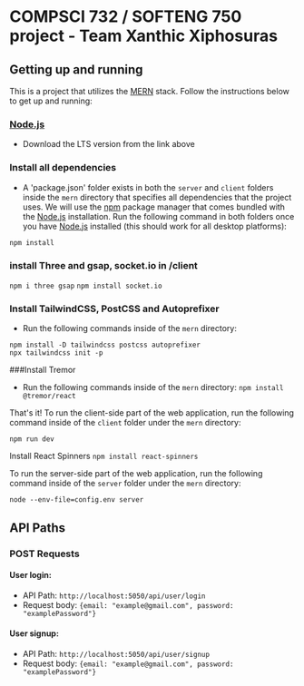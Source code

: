 # COMPSCI 732 / SOFTENG 750 project - Team Xanthic Xiphosuras

## Getting up and running
This is a project that utilizes the [MERN](https://www.mongodb.com/mern-stack) stack. Follow the instructions below to get up and running:

### [Node.js](https://nodejs.org/en)
- Download the LTS version from the link above
### Install all dependencies
- A 'package.json' folder exists in both the ``server`` and ``client`` folders inside the ``mern`` directory that specifies all dependencies that the project uses. We will use the [npm](https://www.npmjs.com/) package manager that comes bundled with the [Node.js](https://nodejs.org/en) installation. Run the following command in both folders once you have [Node.js](https://nodejs.org/en) installed (this should work for all desktop platforms):

```npm install```

### install Three and gsap, socket.io in /client
```npm i three gsap```
```npm install socket.io```

### Install TailwindCSS, PostCSS and Autoprefixer
- Run the following commands inside of the ``mern`` directory:

```npm install -D tailwindcss postcss autoprefixer```
<br/>
```npx tailwindcss init -p```

###Install Tremor
- Run the following commands inside of the ``mern`` directory:
```npm install @tremor/react```

That's it! To run the client-side part of the web application, run the following command inside of the ``client`` folder under the ``mern`` directory:


```npm run dev```

Install React Spinners
```npm install react-spinners```



To run the server-side part of the web application, run the following command inside of the ``server`` folder under the ``mern`` directory:

```node --env-file=config.env server```

## API Paths

### POST Requests
#### User login:
- API Path: ``http://localhost:5050/api/user/login`` <br/>
- Request body: ``{email: "example@gmail.com", password: "examplePassword"}``

#### User signup:
- API Path: ``http://localhost:5050/api/user/signup`` <br/>
- Request body: ``{email: "example@gmail.com", password: "examplePassword"}``
